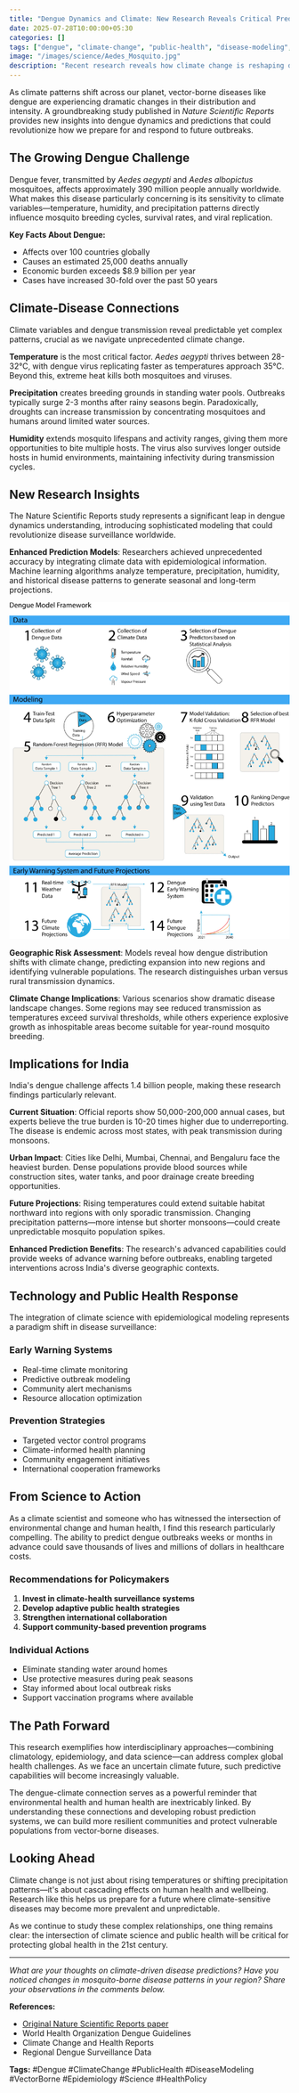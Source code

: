 ```yaml
---
title: "Dengue Dynamics and Climate: New Research Reveals Critical Predictions for Public Health"
date: 2025-07-28T10:00:00+05:30
categories: []
tags: ["dengue", "climate-change", "public-health", "disease-modeling", "epidemiology", "vector-borne", "tropical-disease", "predictions"]
image: "/images/science/Aedes_Mosquito.jpg"
description: "Recent research reveals how climate change is reshaping dengue transmission patterns, offering crucial insights for public health preparedness and disease prevention strategies."
---
```


As climate patterns shift across our planet, vector-borne diseases like dengue are experiencing dramatic changes in their distribution and intensity. A groundbreaking study published in *Nature Scientific Reports* provides new insights into dengue dynamics and predictions that could revolutionize how we prepare for and respond to future outbreaks.

## The Growing Dengue Challenge

Dengue fever, transmitted by *Aedes aegypti* and *Aedes albopictus* mosquitoes, affects approximately 390 million people annually worldwide. What makes this disease particularly concerning is its sensitivity to climate variables—temperature, humidity, and precipitation patterns directly influence mosquito breeding cycles, survival rates, and viral replication.

**Key Facts About Dengue:**
- Affects over 100 countries globally
- Causes an estimated 25,000 deaths annually
- Economic burden exceeds $8.9 billion per year
- Cases have increased 30-fold over the past 50 years

## Climate-Disease Connections

Climate variables and dengue transmission reveal predictable yet complex patterns, crucial as we navigate unprecedented climate change.

**Temperature** is the most critical factor. *Aedes aegypti* thrives between 28-32°C, with dengue virus replicating faster as temperatures approach 35°C. Beyond this, extreme heat kills both mosquitoes and viruses.

**Precipitation** creates breeding grounds in standing water pools. Outbreaks typically surge 2-3 months after rainy seasons begin. Paradoxically, droughts can increase transmission by concentrating mosquitoes and humans around limited water sources.

**Humidity** extends mosquito lifespans and activity ranges, giving them more opportunities to bite multiple hosts. The virus also survives longer outside hosts in humid environments, maintaining infectivity during transmission cycles.

## New Research Insights

The Nature Scientific Reports study represents a significant leap in dengue dynamics understanding, introducing sophisticated modeling that could revolutionize disease surveillance worldwide.

**Enhanced Prediction Models**: Researchers achieved unprecedented accuracy by integrating climate data with epidemiological information. Machine learning algorithms analyze temperature, precipitation, humidity, and historical disease patterns to generate seasonal and long-term projections.

![Model](/images/science/dengue.png)


**Geographic Risk Assessment**: Models reveal how dengue distribution shifts with climate change, predicting expansion into new regions and identifying vulnerable populations. The research distinguishes urban versus rural transmission dynamics.

**Climate Change Implications**: Various scenarios show dramatic disease landscape changes. Some regions may see reduced transmission as temperatures exceed survival thresholds, while others experience explosive growth as inhospitable areas become suitable for year-round mosquito breeding.

## Implications for India

India's dengue challenge affects 1.4 billion people, making these research findings particularly relevant.

**Current Situation**: Official reports show 50,000-200,000 annual cases, but experts believe the true burden is 10-20 times higher due to underreporting. The disease is endemic across most states, with peak transmission during monsoons.

**Urban Impact**: Cities like Delhi, Mumbai, Chennai, and Bengaluru face the heaviest burden. Dense populations provide blood sources while construction sites, water tanks, and poor drainage create breeding opportunities.

**Future Projections**: Rising temperatures could extend suitable habitat northward into regions with only sporadic transmission. Changing precipitation patterns—more intense but shorter monsoons—could create unpredictable mosquito population spikes.

**Enhanced Prediction Benefits**: The research's advanced capabilities could provide weeks of advance warning before outbreaks, enabling targeted interventions across India's diverse geographic contexts.

## Technology and Public Health Response

The integration of climate science with epidemiological modeling represents a paradigm shift in disease surveillance:

### Early Warning Systems
- Real-time climate monitoring
- Predictive outbreak modeling
- Community alert mechanisms
- Resource allocation optimization

### Prevention Strategies
- Targeted vector control programs
- Climate-informed health planning
- Community engagement initiatives
- International cooperation frameworks

## From Science to Action

As a climate scientist and someone who has witnessed the intersection of environmental change and human health, I find this research particularly compelling. The ability to predict dengue outbreaks weeks or months in advance could save thousands of lives and millions of dollars in healthcare costs.

### Recommendations for Policymakers
1. **Invest in climate-health surveillance systems**
2. **Develop adaptive public health strategies**
3. **Strengthen international collaboration**
4. **Support community-based prevention programs**

### Individual Actions
- Eliminate standing water around homes
- Use protective measures during peak seasons
- Stay informed about local outbreak risks
- Support vaccination programs where available

## The Path Forward

This research exemplifies how interdisciplinary approaches—combining climatology, epidemiology, and data science—can address complex global health challenges. As we face an uncertain climate future, such predictive capabilities will become increasingly valuable.

The dengue-climate connection serves as a powerful reminder that environmental health and human health are inextricably linked. By understanding these connections and developing robust prediction systems, we can build more resilient communities and protect vulnerable populations from vector-borne diseases.

## Looking Ahead

Climate change is not just about rising temperatures or shifting precipitation patterns—it's about cascading effects on human health and wellbeing. Research like this helps us prepare for a future where climate-sensitive diseases may become more prevalent and unpredictable.

As we continue to study these complex relationships, one thing remains clear: the intersection of climate science and public health will be critical for protecting global health in the 21st century.

---

*What are your thoughts on climate-driven disease predictions? Have you noticed changes in mosquito-borne disease patterns in your region? Share your observations in the comments below.*

**References:**
- [Original Nature Scientific Reports paper](https://www.nature.com/articles/s41598-025-85437-w)
- World Health Organization Dengue Guidelines
- Climate Change and Health Reports
- Regional Dengue Surveillance Data

**Tags:** #Dengue #ClimateChange #PublicHealth #DiseaseModeling #VectorBorne #Epidemiology #Science #HealthPolicy
